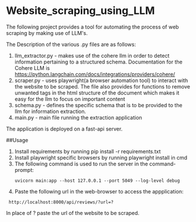# Website_scraping_using_LLM

The following project provides a tool for automating the process of web scraping by making use of LLM's.

The Description of the various .py files are as follows:
1. llm_extractor.py - makes use of the cohere llm in order to detect information pertaining to a structured schema.
   Documentation for the Cohere LLM is https://python.langchain.com/docs/integrations/providers/cohere/
2. scraper.py - uses playwright(a browser automation tool) to interact with the website to be scraped. The file also provides for functions to remove unwanted tags in the html structure of the document which makes it easy      for the llm to focus on important content
3. schema.py - defines the specific schema that is to be provided to the llm for information extraction.
4. main.py - main file running the extraction application

The application is deployed on a fast-api server.

##Usage

1. Install requirements by running pip install -r requirements.txt
2. Install playwright specific browsers by running playwright install in cmd
3. The following command is used to run the server in the command-prompt:
   ```
   uvicorn main:app --host 127.0.0.1 --port 5049 --log-level debug
   ```
4. Paste the following url in the web-browser to access the appplication:
  ```
   http://localhost:8000/api/reviews/?url=?
  ```
   In place of ? paste the url of the website to be scraped. 

 

